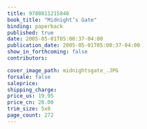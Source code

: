 ```yaml
---
title: 9780811215848
book_title: "Midnight’s Gate"
binding: paperback
published: true
date: 2005-05-01T05:00:37-04:00
publication_date: 2005-05-01T05:00:37-04:00
show_in_forthcoming: false
contributors:

cover_image_path: midnightsgate_.JPG
forsale: false
saleprice:
shipping_charge:
price_us: 19.95
price_cn: 28.00
trim_size: 5x8
page_count: 272
---
```



